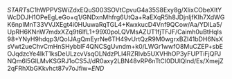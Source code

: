 $START$sC1hWPPVSWiZdxEQuS003SOVtCpvuG4a35S8Exy8g/XlixCObeXItYWcDDJH1OPeEgLeGo+q1/GNDxnMhfrg6UtQa+RaEXqR5h8JDjnljfKIh7XdWGK6npIMnT33VVJXEgt4i0HUuwaRqTGL4+KwxkucD4Vnf9QCow/Aa/YDlLa5/UpRH6KNnW7mdxXZq9t6lfL1+99X0poLQVMsAZUT1fjTFJF/Caimh0uBtHqIs98+YNyH9hdqp3/QoIJAgQmEyrNe6TH49vUrtQzR9M0wgrxBZl41bDH6NsXsVwt2ueChvCmHnSHybblF4QNCSgUvndm+k0/LWGr1wwfO8MuCZEP+sbEOJqdzcYe4IkT1ksDeULzcvVsqOLNdzPLI4RZRlvb5UXVHhOP3yFUPTiFjQPJNQm6l5GlLMvKSGRJ1oCS5J/dR0axy2LBN48vRP6nTtCI0DUlQlnd/Es/XmejZ2qFRhXbGKkvhct87v7oJfiw=$END$